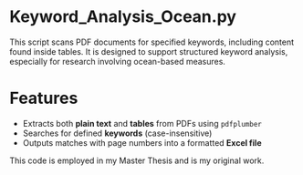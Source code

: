# Keyword_Analysis_Ocean.py

This script scans PDF documents for specified keywords, including content found inside tables. It is designed to support structured keyword analysis, especially for research involving ocean-based measures.

# Features

- Extracts both **plain text** and **tables** from PDFs using `pdfplumber`
- Searches for defined **keywords** (case-insensitive)
- Outputs matches with page numbers into a formatted **Excel file**

This code is employed in my Master Thesis and is my original work.
